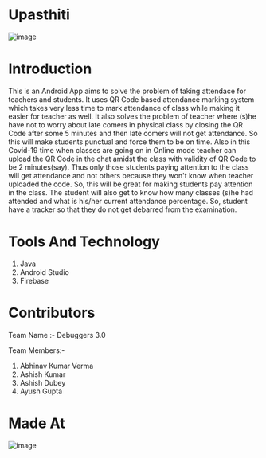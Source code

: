 # Upasthiti
![image](https://user-images.githubusercontent.com/48328988/114279255-57bd8a00-9a51-11eb-9f29-c164a92136f3.png)

# Introduction
This is an Android App aims to solve the problem of taking attendace for teachers and students. It uses QR Code based attendance marking system which takes very less time to mark attendance of class while making it easier for teacher as well. It also solves the problem of teacher where (s)he have not to worry about late comers in physical class by closing the QR Code after some 5 minutes and then late comers will not get attendance. So this will make students punctual and force them to be on time. Also in this Covid-19 time when classes are going on in Online mode teacher can upload the QR Code in the chat amidst the class with validity of QR Code to be 2 minutes(say). Thus only those students paying attention to the class will get attendance and not others because they won't know when teacher uploaded the code. So, this will be great for making students pay attention in the class.
The student will also get to know how many classes (s)he had attended and what is his/her current attendance percentage. So, student have a tracker so that they do not get debarred from the examination.

# Tools And Technology
1. Java
2. Android Studio
3. Firebase

# Contributors
Team Name :- Debuggers 3.0

Team Members:-
1. Abhinav Kumar Verma
2. Ashish Kumar
3. Ashish Dubey
4. Ayush Gupta

# Made At
![image](https://user-images.githubusercontent.com/48328988/114279793-05319d00-9a54-11eb-9e30-11fb4924c91b.png)
